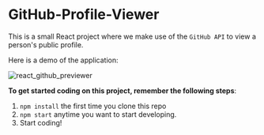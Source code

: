 # GitHub-Profile-Viewer

This is a small React project where we make use of the `GitHub API` to view a person's public profile.

Here is a demo of the application:

![react_github_previewer](https://i.imgur.com/SsL6NTw.gifv)

**To get started coding on this project, remember the following steps**:
1. `npm install` the first time you clone this repo
2. `npm start` anytime you want to start developing.  
3. Start coding!
